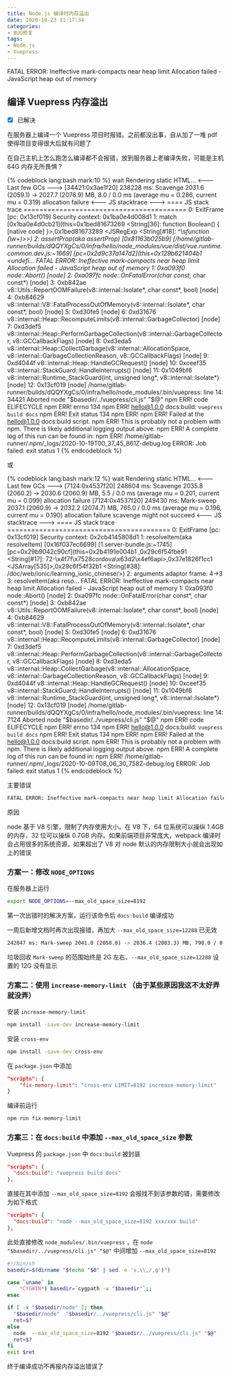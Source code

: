 ```yaml
---
title: Node.js 编译时内存溢出
date: 2020-10-23 11:17:34
categories:
- BUG修复
tags:
- Node.js
- Vuepress
---
```


FATAL ERROR: Ineffective mark-compacts near heap limit Allocation failed - JavaScript heap out of memory

<!-- more -->

## 编译 Vuepress 内存溢出

- [x] 已解决

在服务器上编译一个 Vuepress 项目时报错。之前都没出事，自从加了一堆 pdf 使得项目变得很大后就有问题了

在自己主机上怎么跑怎么编译都不会报错，放到服务器上老编译失败，可能是主机 64G 内存无所畏惧？

{% codeblock lang:bash mark:10 %}
wait Rendering static HTML...
<--- Last few GCs --->
[34421:0x3ae1f20]   238228 ms: Scavenge 2031.6 (2059.1) -> 2027.7 (2076.9) MB, 8.0 / 0.0 ms  (average mu = 0.286, current mu = 0.319) allocation failure 
<--- JS stacktrace --->
==== JS stack trace =========================================
    0: ExitFrame [pc: 0x13cf019]
Security context: 0x1ba0e4d008d1 <JSObject>
    1: match [0x1ba0e4d0cb21](this=0x1bed81673269 <String[36]: function Boolean() { [native code] }>,0x1bed81673289 <JSRegExp <String[#18]: ^\s*function (\w+)>>)
    2: assertProp(aka assertProp) [0x81163b025b9] [/home/gitlab-runner/builds/dQQYXgCs/0/infra/hello/node_modules/vue/dist/vue.runtime.common.dev.js:~1669] [pc=0x2d9c37a147d2](this=0x129b621404b1 <undefi...
FATAL ERROR: Ineffective mark-compacts near heap limit Allocation failed - JavaScript heap out of memory
 1: 0xa093f0 node::Abort() [node]
 2: 0xa097fc node::OnFatalError(char const*, char const*) [node]
 3: 0xb842ae v8::Utils::ReportOOMFailure(v8::internal::Isolate*, char const*, bool) [node]
 4: 0xb84629 v8::internal::V8::FatalProcessOutOfMemory(v8::internal::Isolate*, char const*, bool) [node]
 5: 0xd30fe5  [node]
 6: 0xd31676 v8::internal::Heap::RecomputeLimits(v8::internal::GarbageCollector) [node]
 7: 0xd3def5 v8::internal::Heap::PerformGarbageCollection(v8::internal::GarbageCollector, v8::GCCallbackFlags) [node]
 8: 0xd3eda5 v8::internal::Heap::CollectGarbage(v8::internal::AllocationSpace, v8::internal::GarbageCollectionReason, v8::GCCallbackFlags) [node]
 9: 0xd4044f v8::internal::Heap::HandleGCRequest() [node]
10: 0xceef35 v8::internal::StackGuard::HandleInterrupts() [node]
11: 0x1049bf6 v8::internal::Runtime_StackGuard(int, unsigned long*, v8::internal::Isolate*) [node]
12: 0x13cf019  [node]
/home/gitlab-runner/builds/dQQYXgCs/0/infra/hello/node_modules/.bin/vuepress: line 14: 34421 Aborted                 node "$basedir/../vuepress/cli.js" "$@"
npm ERR! code ELIFECYCLE
npm ERR! errno 134
npm ERR! hello@1.0.0 docs:build: `vuepress build docs`
npm ERR! Exit status 134
npm ERR! 
npm ERR! Failed at the hello@1.0.0 docs:build script.
npm ERR! This is probably not a problem with npm. There is likely additional logging output above.
npm ERR! A complete log of this run can be found in:
npm ERR!     /home/gitlab-runner/.npm/_logs/2020-10-19T00_37_45_861Z-debug.log
ERROR: Job failed: exit status 1
{% endcodeblock %}

或

{% codeblock lang:bash mark:12 %}
wait Rendering static HTML...
<--- Last few GCs --->
[7124:0x4537f20]   248604 ms: Scavenge 2035.8 (2060.2) -> 2030.6 (2060.9) MB, 5.5 / 0.0 ms  (average mu = 0.201, current mu = 0.099) allocation failure 
[7124:0x4537f20]   249430 ms: Mark-sweep 2037.1 (2060.9) -> 2032.2 (2074.7) MB, 765.0 / 0.0 ms  (average mu = 0.196, current mu = 0.190) allocation failure scavenge might not succeed
<--- JS stacktrace --->
==== JS stack trace =========================================
    0: ExitFrame [pc: 0x13cf019]
Security context: 0x2cb4145808d1 <JSObject>
    1: resolveItem(aka resolveItem) [0x16f037ec6699] [1.server-bundle.js:~1745] [pc=0x29b9042c90cf](this=0x2b4191e004b1 <undefined>,0x29c6f54fbe91 <String[#17]\: 72-\x4f7f\x7528cordova\x63d2\x4ef6api>,0x37e1826f1cc1 <JSArray[535]>,0x29c6f54f32b1 <String[#38]: /doc/web/ionic/learning_ionic_chinese/>)
    2: arguments adaptor frame: 4->3
    3: resolveItem(aka reso...
FATAL ERROR: Ineffective mark-compacts near heap limit Allocation failed - JavaScript heap out of memory
 1: 0xa093f0 node::Abort() [node]
 2: 0xa097fc node::OnFatalError(char const*, char const*) [node]
 3: 0xb842ae v8::Utils::ReportOOMFailure(v8::internal::Isolate*, char const*, bool) [node]
 4: 0xb84629 v8::internal::V8::FatalProcessOutOfMemory(v8::internal::Isolate*, char const*, bool) [node]
 5: 0xd30fe5  [node]
 6: 0xd31676 v8::internal::Heap::RecomputeLimits(v8::internal::GarbageCollector) [node]
 7: 0xd3def5 v8::internal::Heap::PerformGarbageCollection(v8::internal::GarbageCollector, v8::GCCallbackFlags) [node]
 8: 0xd3eda5 v8::internal::Heap::CollectGarbage(v8::internal::AllocationSpace, v8::internal::GarbageCollectionReason, v8::GCCallbackFlags) [node]
 9: 0xd4044f v8::internal::Heap::HandleGCRequest() [node]
10: 0xceef35 v8::internal::StackGuard::HandleInterrupts() [node]
11: 0x1049bf6 v8::internal::Runtime_StackGuard(int, unsigned long*, v8::internal::Isolate*) [node]
12: 0x13cf019  [node]
/home/gitlab-runner/builds/dQQYXgCs/0/infra/hello/node_modules/.bin/vuepress: line 14:  7124 Aborted                 node "$basedir/../vuepress/cli.js" "$@"
npm ERR! code ELIFECYCLE
npm ERR! errno 134
npm ERR! hello@1.0.0 docs:build: `vuepress build docs`
npm ERR! Exit status 134
npm ERR! 
npm ERR! Failed at the hello@1.0.0 docs:build script.
npm ERR! This is probably not a problem with npm. There is likely additional logging output above.
npm ERR! A complete log of this run can be found in:
npm ERR!     /home/gitlab-runner/.npm/_logs/2020-10-09T08_06_30_758Z-debug.log
ERROR: Job failed: exit status 1
{% endcodeblock %}

主要错误

```bash
FATAL ERROR: Ineffective mark-compacts near heap limit Allocation failed - JavaScript heap out of memory
```

原因

node 基于 V8 引擎，限制了内存使用大小。在 V8 下，64 位系统可以操纵 1.4GB 的内存，32 位可以操纵 0.7GB 内存。如果前端项目非常庞大，webpack 编译时会占用很多的系统资源，如果超出了 V8 对 node 默认的内存限制大小就会出现如上的错误

### 方案一：修改 `NODE_OPTIONS`

在服务器上运行

```bash
export NODE_OPTIONS=--max_old_space_size=8192
```

第一次出错时的解决方案，运行该命令后 `docs:build` 编译成功

一周后新增文档时再次出现报错，再加大 `--max_old_space_size=12288` 已无效

```bash
242847 ms: Mark-sweep 2041.0 (2058.8) -> 2036.4 (2083.3) MB, 790.0 / 0.0 ms  (average mu = 0.094, current mu = 0.036) allocation failure scavenge might not succeed
```

垃圾回收 `Mark-sweep` 的范围始终是 2G 左右，`--max_old_space_size=12288` 设置的 12G 没有显示

### 方案二：使用 `increase-memory-limit` （由于某些原因我这不太好弄就没弄）

安装 `increase-memory-limit`

```bash
npm install -save-dev increase-memory-limit
```

安装 `cross-env`

```bash
npm install -save-dev cross-env
```

在 `package.json` 中添加

```json
"scripts": {
    "fix-memory-limit": "cross-env LIMIT=8192 increase-memory-limit"
}
```

编译前运行

```bash
npm run fix-memory-limit
```

### 方案三：在 `docs:build` 中添加 `--max_old_space_size` 参数

Vuepress 的 `package.json` 中 `docs:build` 被封装

```json
"scripts": {
  "docs:build": "vuepress build docs"
},
```

直接在其中添加 `--max_old_space_size=8192` 会报找不到该参数的错，需要修改为如下格式

```json
"scripts": {
  "docs:build": "node --max_old_space_size=8192 xxx/xxx build"
},
```

此处直接修改 `node_modules/.bin/vuepress` ，在 `node  "$basedir/../vuepress/cli.js" "$@"` 中间增加 `--max_old_space_size=8192`

```bash
#!/bin/sh
basedir=$(dirname "$(echo "$0" | sed -e 's,\\,/,g')")

case `uname` in
    *CYGWIN*) basedir=`cygpath -w "$basedir"`;;
esac

if [ -x "$basedir/node" ]; then
  "$basedir/node"  "$basedir/../vuepress/cli.js" "$@"
  ret=$?
else
  node  --max_old_space_size=8192 "$basedir/../vuepress/cli.js" "$@"
  ret=$?
fi
exit $ret
```

终于编译成功不再报内存溢出错误了